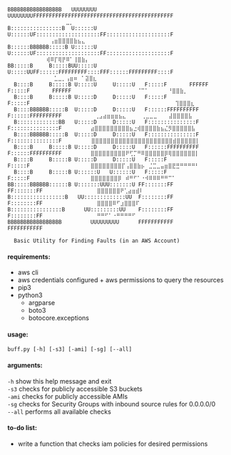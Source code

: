 ```                                                                               
BBBBBBBBBBBBBBBBB   UUUUUUUU     UUUUUUUUFFFFFFFFFFFFFFFFFFFFFFFFFFFFFFFFFFFFFFFFFFFF     ⠀⠀⠀⠀⠀⠀⠀⠀⠀⠀⠀⠀⠀⠀⠀⣀⡀
B::::::::::::::::B  U::::::U     U::::::UF::::::::::::::::::::FF::::::::::::::::::::F     ⠀⠀⠀⠀⠀⠀⠀⠀⠀⠀⠀⢠⣶⣿⣿⣿⣿⣷⣦⣄
B::::::BBBBBB:::::B U::::::U     U::::::UF::::::::::::::::::::FF::::::::::::::::::::F     ⠀⠀⠀⠀⠀⠀⠀⠀⠀⠀⢾⠿⡏⢿⡟⠿⠁⢸⣿⣷⡄
BB:::::B     B:::::BUU:::::U     U:::::UUFF::::::FFFFFFFFF::::FFF::::::FFFFFFFFF::::F     ⠀⠀⠀⠀⠀⠀⠀⠀⠀⠀⠀⠀⣁⣀⡀⢠⣶⠶⠀⠁⣽⣿⣆
  B::::B     B:::::B U:::::U     U:::::U   F:::::F       FFFFFF  F:::::F       FFFFFF      ⠀⠀⠀⠀⠀⠀⠀⠀⠀⠀⠀⠀⠈⠉⠁⠀⠀⠀⠀⠀⠘⣿⣿⣷⡀
  B::::B     B:::::B U:::::D     D:::::U   F:::::F               F:::::F                   ⠀⠀⠀⠀ ⠀⠀⠀⠀⠀⠀⠀⠀⠀⠀⠀⠀⠀⠀⠀⠀⠀⢹⣿⣿⣿⣆⠀
  B::::BBBBBB:::::B  U:::::D     D:::::U   F::::::FFFFFFFFFF     F::::::FFFFFFFFFF       ⠀⠀ ⢀⣠⣴⣶⣶⣶⣦⣄⠀⠀⠀⠀⢀⣀⣀⣀⠀⠀⠀⣼⣿⣿⣿⣿⣧⠀  
  B:::::::::::::BB   U:::::D     D:::::U   F:::::::::::::::F     F:::::::::::::::F         ⣴⣿⣿⣿⣿⣿⣿⣿⣿⣿⣦⣐⢾⣿⣿⣿⣿⣷⣦⣌⡻⣿⣿⣿⣿⣿⣧
  B::::BBBBBB:::::B  U:::::D     D:::::U   F:::::::::::::::F     F:::::::::::::::F        ⠀⣿⣿⣿⣿⣿⣿⣿⣿⣿⣿⣿⣿⣿⣿⣿⣿⣿⣿⣿⣿⣿⣾⣿⣿⣿⣿⣿⡇
  B::::B     B:::::B U:::::D     D:::::U   F::::::FFFFFFFFFF     F::::::FFFFFFFFFF         ⣿⣿⣿⣿⣿⣿⣿⣿⣿⠟⢋⡉⠛⠿⣿⣿⣿⣿⣿⡿⢿⣿⣿⣿⣿⣿⣿⡇
  B::::B     B:::::B U:::::D     D:::::U   F:::::F               F:::::F                   ⣿⣿⣿⣿⣿⣿⣿⣿⡏⢠⣿⣿⣷⡦⠀⣈⣉⣀⣤⣶⣿⣟⣛⠛⠛⠛⠛⠃
  B::::B     B:::::B U::::::U   U::::::U   F:::::F               F:::::F                   ⣿⣿⣿⣿⣿⣿⣿⡿⠀⠾⠛⠋⠁⠐⠺⠿⠿⠿⠛⠛⠉⠁
BB:::::BBBBBB::::::B U:::::::UUU:::::::U FF:::::::FF           FF:::::::FF                 ⣿⣿⣿⣿⣿⣿⠟⢁⣴⣶⣾⠇⠀
B:::::::::::::::::B   UU:::::::::::::UU  F::::::::FF           F::::::::FF                 ⣿⣿⣿⣿⠿⠋⣰⣿⣿⣿⠏⠀
B::::::::::::::::B      UU:::::::::UU    F::::::::FF           F::::::::FF                 ⠛⠛⠋⠁⠐⠛⠛⠛⠛⠋⠀
BBBBBBBBBBBBBBBBB         UUUUUUUUU      FFFFFFFFFFF           FFFFFFFFFFF
  
  Basic Utility for Finding Faults (in an AWS Account)
```


#### requirements:  
* aws cli
* aws credentials configured + aws permissions to query the resources
* pip3
* python3
  * argparse 
  * boto3
  * botocore.exceptions

#### usage:  
`buff.py [-h] [-s3] [-ami] [-sg] [--all]`

#### arguments:  
  `-h`                 show this help message and exit  
  `-s3`                checks for publicly accessible S3 buckets  
  `-ami`               checks for publicly accessible AMIs  
  `-sg`                checks for Security Groups with inbound source rules for 0.0.0.0/0  
  `--all`              performs all available checks  

#### to-do list:  
* write a function that checks iam policies for desired permissions
